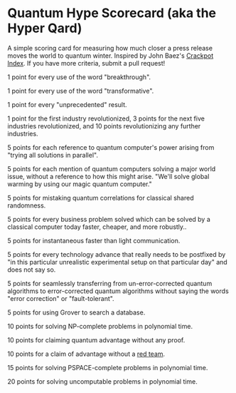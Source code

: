 # Quantum Hype Scorecard (aka the Hyper Qard)

A simple scoring card for measuring how much closer a press release moves the world to quantum winter.
Inspired by John Baez's [Crackpot Index](https://math.ucr.edu/home/baez/crackpot.html).
If you have more criteria, submit a pull request!

1 point for every use of the word "breakthrough".

1 point for every use of the word "transformative".

1 point for every "unprecedented" result.

1 point for the first industry revolutionized, 3 points for the next five industries revolutionized, and 10 points revolutionizing any further industries. 

5 points for each reference to quantum computer's power arising from  "trying all solutions in parallel".

5 points for each mention of quantum computers solving a major world issue, without a reference to how this might arise.  "We'll solve global warming by using our magic quantum computer."

5 points for mistaking quantum correlations for classical shared randomness.

5 points for every business problem solved which can be solved by a classical computer
today faster, cheaper, and more robustly..

5 points for instantaneous faster than light communication.

5 points for every technology advance that really needs to be postfixed by "in this
particular unrealistic experimental setup on that particular day" and does not say so.

5 points for seamlessly transferring from un-error-corrected quantum algorithms to
error-corrected quantum algorithms without saying the words "error correction" or
"fault-tolerant".

5 points for using Grover to search a database.

10 points for solving NP-complete problems in polynomial time.

10 points for claiming quantum advantage without any proof.

10 points for a claim of advantage without a [red team](https://en.wikipedia.org/wiki/Red_team). 

15 points for solving PSPACE-complete problems in polynomial time.

20 points for solving uncomputable problems in polynomial time.
